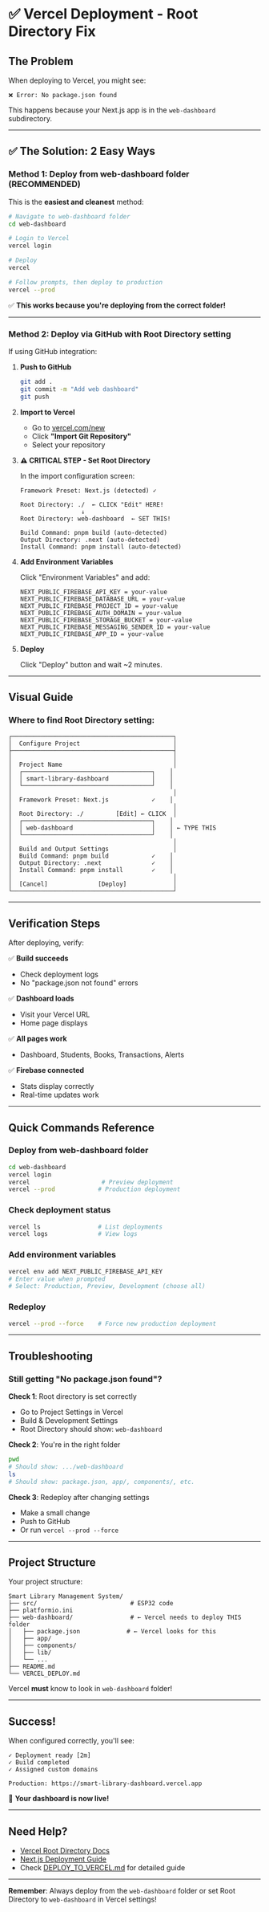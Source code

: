 # ✅ Vercel Deployment - Root Directory Fix

## The Problem

When deploying to Vercel, you might see:

```
❌ Error: No package.json found
```

This happens because your Next.js app is in the `web-dashboard` subdirectory.

---

## ✅ The Solution: 2 Easy Ways

### Method 1: Deploy from web-dashboard folder (RECOMMENDED)

This is the **easiest and cleanest** method:

```bash
# Navigate to web-dashboard folder
cd web-dashboard

# Login to Vercel
vercel login

# Deploy
vercel

# Follow prompts, then deploy to production
vercel --prod
```

✅ **This works because you're deploying from the correct folder!**

---

### Method 2: Deploy via GitHub with Root Directory setting

If using GitHub integration:

1. **Push to GitHub**
   ```bash
   git add .
   git commit -m "Add web dashboard"
   git push
   ```

2. **Import to Vercel**
   - Go to [vercel.com/new](https://vercel.com/new)
   - Click **"Import Git Repository"**
   - Select your repository

3. **⚠️ CRITICAL STEP - Set Root Directory**

   In the import configuration screen:

   ```
   Framework Preset: Next.js (detected) ✓

   Root Directory: ./  ← CLICK "Edit" HERE!
                    ↓
   Root Directory: web-dashboard  ← SET THIS!

   Build Command: pnpm build (auto-detected)
   Output Directory: .next (auto-detected)
   Install Command: pnpm install (auto-detected)
   ```

4. **Add Environment Variables**

   Click "Environment Variables" and add:
   ```
   NEXT_PUBLIC_FIREBASE_API_KEY = your-value
   NEXT_PUBLIC_FIREBASE_DATABASE_URL = your-value
   NEXT_PUBLIC_FIREBASE_PROJECT_ID = your-value
   NEXT_PUBLIC_FIREBASE_AUTH_DOMAIN = your-value
   NEXT_PUBLIC_FIREBASE_STORAGE_BUCKET = your-value
   NEXT_PUBLIC_FIREBASE_MESSAGING_SENDER_ID = your-value
   NEXT_PUBLIC_FIREBASE_APP_ID = your-value
   ```

5. **Deploy**

   Click "Deploy" button and wait ~2 minutes.

---

## Visual Guide

### Where to find Root Directory setting:

```
┌─────────────────────────────────────────────┐
│  Configure Project                          │
├─────────────────────────────────────────────┤
│                                             │
│  Project Name                               │
│  ┌────────────────────────────────────┐    │
│  │ smart-library-dashboard            │    │
│  └────────────────────────────────────┘    │
│                                             │
│  Framework Preset: Next.js            ✓    │
│                                             │
│  Root Directory: ./         [Edit] ← CLICK  │
│  ┌────────────────────────────────────┐    │
│  │ web-dashboard                      │    │ ← TYPE THIS
│  └────────────────────────────────────┘    │
│                                             │
│  Build and Output Settings                  │
│  Build Command: pnpm build            ✓    │
│  Output Directory: .next              ✓    │
│  Install Command: pnpm install        ✓    │
│                                             │
│  [Cancel]              [Deploy]             │
└─────────────────────────────────────────────┘
```

---

## Verification Steps

After deploying, verify:

✅ **Build succeeds**
   - Check deployment logs
   - No "package.json not found" errors

✅ **Dashboard loads**
   - Visit your Vercel URL
   - Home page displays

✅ **All pages work**
   - Dashboard, Students, Books, Transactions, Alerts

✅ **Firebase connected**
   - Stats display correctly
   - Real-time updates work

---

## Quick Commands Reference

### Deploy from web-dashboard folder
```bash
cd web-dashboard
vercel login
vercel                    # Preview deployment
vercel --prod            # Production deployment
```

### Check deployment status
```bash
vercel ls                # List deployments
vercel logs              # View logs
```

### Add environment variables
```bash
vercel env add NEXT_PUBLIC_FIREBASE_API_KEY
# Enter value when prompted
# Select: Production, Preview, Development (choose all)
```

### Redeploy
```bash
vercel --prod --force    # Force new production deployment
```

---

## Troubleshooting

### Still getting "No package.json found"?

**Check 1**: Root directory is set correctly
- Go to Project Settings in Vercel
- Build & Development Settings
- Root Directory should show: `web-dashboard`

**Check 2**: You're in the right folder
```bash
pwd
# Should show: .../web-dashboard
ls
# Should show: package.json, app/, components/, etc.
```

**Check 3**: Redeploy after changing settings
- Make a small change
- Push to GitHub
- Or run `vercel --prod --force`

---

## Project Structure

Your project structure:
```
Smart Library Management System/
├── src/                          # ESP32 code
├── platformio.ini
├── web-dashboard/                # ← Vercel needs to deploy THIS folder
│   ├── package.json             # ← Vercel looks for this
│   ├── app/
│   ├── components/
│   ├── lib/
│   └── ...
├── README.md
└── VERCEL_DEPLOY.md
```

Vercel **must** know to look in `web-dashboard` folder!

---

## Success!

When configured correctly, you'll see:

```
✓ Deployment ready [2m]
✓ Build completed
✓ Assigned custom domains

Production: https://smart-library-dashboard.vercel.app
```

🎉 **Your dashboard is now live!**

---

## Need Help?

- [Vercel Root Directory Docs](https://vercel.com/docs/concepts/projects/project-configuration#root-directory)
- [Next.js Deployment Guide](https://nextjs.org/docs/deployment)
- Check [DEPLOY_TO_VERCEL.md](./DEPLOY_TO_VERCEL.md) for detailed guide

---

**Remember**: Always deploy from the `web-dashboard` folder or set Root Directory to `web-dashboard` in Vercel settings!
